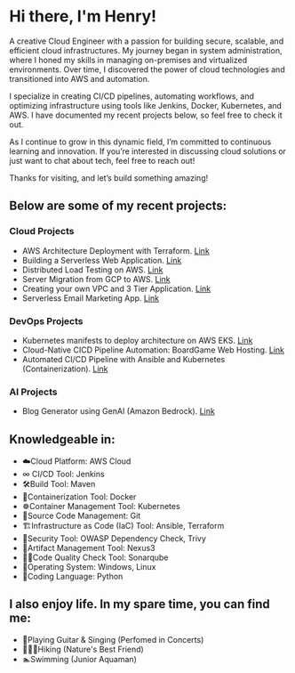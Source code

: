 Hi there, I'm Henry!
=============================================================================================================================

A creative Cloud Engineer with a passion for building secure, scalable, and efficient cloud infrastructures. My journey began in system administration, where I honed my skills in managing on-premises and virtualized environments. Over time, I discovered the power of cloud technologies and transitioned into AWS and automation.

I specialize in creating CI/CD pipelines, automating workflows, and optimizing infrastructure using tools like Jenkins, Docker, Kubernetes, and AWS. I have documented my recent projects below, so feel free to check it out.

As I continue to grow in this dynamic field, I’m committed to continuous learning and innovation. If you’re interested in discussing cloud solutions or just want to chat about tech, feel free to reach out!

Thanks for visiting, and let’s build something amazing!

## Below are some of my recent projects:

### Cloud Projects
- AWS Architecture Deployment with Terraform. [Link](https://github.com/HenryMark01/terraform-architecture-aws)
- Building a Serverless Web Application. [Link](https://github.com/HenryMark01/AWS-Projects/tree/main/Cloud%20Based%20e-book%20Delivery%20Solution)
- Distributed Load Testing on AWS. [Link](https://github.com/HenryMark01/distributed-load-testing-aws)
- Server Migration from GCP to AWS. [Link](https://github.com/HenryMark01/gcp-to-aws-cloud-migration)
- Creating your own VPC and 3 Tier Application. [Link](https://github.com/HenryMark01/Three-Tier-Application-on-AWS)
- Serverless Email Marketing App. [Link](https://github.com/HenryMark01/AWS-Projects/tree/main/Serverless%20Email%20Marketing%20App)
### DevOps Projects
- Kubernetes manifests to deploy architecture on AWS EKS. [Link](https://github.com/HenryMark01/kubernetes-aws-eks)
- Cloud-Native CICD Pipeline Automation: BoardGame Web Hosting. [Link](https://github.com/HenryMark01/Boardgame)
- Automated CI/CD Pipeline with Ansible and Kubernetes (Containerization). [Link](https://github.com/HenryMark01/kubernetes_project)
### AI Projects
- Blog Generator using GenAI (Amazon Bedrock). [Link](https://github.com/HenryMark01/lambda-bedrock/tree/main)

## Knowledgeable in: 
- ☁️Cloud Platform: AWS Cloud 
- ∞ CI/CD Tool: Jenkins 
- 🛠️Build Tool: Maven
- 🐳Containerization Tool: Docker 
- ☸Container Management Tool: Kubernetes
- 🦊Source Code Management: Git
- 🏗Infrastructure as Code (IaC) Tool: Ansible, Terraform 
- 🔐Security Tool: OWASP Dependency Check, Trivy
- 📜Artifact Management Tool: Nexus3
- 👨‍💻Code Quality Check Tool: Sonarqube
- 🐧Operating System: Windows, Linux 
- 🐍Coding Language: Python 

## I also enjoy life. In my spare time, you can find me:
- 🎸Playing Guitar & Singing (Perfomed in Concerts)
- 🧗🏻‍♀️Hiking (Nature's Best Friend)
- 🏊Swimming (Junior Aquaman)

